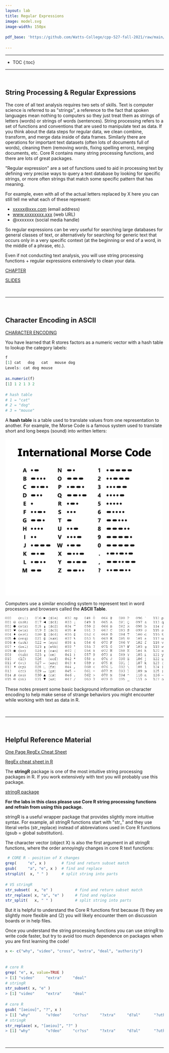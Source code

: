 ```yaml
---
layout: lab
title: Regular Expressions  
image: model.svg
image-width: 150px

pdf_base: 'https://github.com/Watts-College/cpp-527-fall-2021/raw/main/'  

---
```


<div class = "uk-container uk-container-small">

-----------------------

* TOC
{:toc}

-----------------------

<br>
  
## String Processing & Regular Expressions

The core of all text analysis requires two sets of skills. Text is computer science is referred to as "strings", a reference to the fact that spoken languages mean nothing to computers so they just treat them as strings of letters (words) or strings of words (sentences). String processing refers to a set of functions and conventions that are used to manipulate text as data. If you think about the data steps for regular data, we clean combine, transform, and merge data inside of data frames. Similarly there are operations for important text datasets (often lots of documents full of words), cleaning them (removing words, fixing spelling errors), merging documents, etc. Core R contains many string processing functions, and there are lots of great packages. 

"Regular expression" are a set of functions used to aid in processing text by defining very precise ways to query a text database by looking for specific strings, or more often strings that match some specific pattern that has meaning. 
  
For example, even with all of the actual letters replaced by X here you can still tell me what each of these represent: 

* xxxxx@xxx.com   (email address) 
* www.xxxxxxxx.xxx   (web URL)
* @xxxxxxx  (social media handle) 

So regular expressions can be very useful for searching large databases for general classes of text, or alternatively for searching for generic text that occurs only in a very specific context (at the beginning or end of a word, in the middle of a phrase, etc.). 

Even if not conducting text analysis, you will use string processing functions + regular expressions extensively to clean your data. 

<a class="uk-button uk-button-default" href="../string-processing.html">CHAPTER</a>

<a class="uk-button uk-button-default" href="../string-processing-slides.pdf">SLIDES</a>

<br>
<hr>
<br>

## Character Encoding in ASCII  

<a class="uk-button uk-button-default" href="../ascii/">CHARACTER ENCODING</a>
  
You have learned that R stores factors as a numeric vector with a hash table to lookup the category labels: 
  
```r
f
[1] cat   dog   cat   mouse dog  
Levels: cat dog mouse

as.numeric(f)
[1] 1 2 1 3 2

# hash table 
# 1 = "cat"
# 2 = "dog"
# 3 = "mouse"
```  
  
A **hash table** is a table used to translate values from one representation to another. For example, the Morse Code is a famous system used to translate short and long beeps (sound) into written letters: 
  
![](images/morse-code.png)
  
Computers use a similar encoding system to represent text in word processors and browsers called the **ASCII Table**.

![](images/simple-ascii.gif)  
  
These notes present some basic background information on character encoding to help make sense of strange behaviors you might encounter while working with text as data in R.  
  
<br>
<hr>
<br>
  
## Helpful Reference Material

[One Page RegEx Cheat Sheet](https://github.com/DS4PS/cpp-527-spr-2020/raw/master/lectures/regular-expressions%20one-page-cheat-sheet.pdf) 

[RegEx cheat sheet in R](https://github.com/DS4PS/cpp-527-spr-2020/raw/master/lectures/RegExCheatsheetInR.pdf)


The **stringR** package is one of the most intuitive string processing packages in R. If you work extensively with text you will probably use this package. 

[stringR package](https://cran.r-project.org/web/packages/stringr/vignettes/stringr.html)
  
**For the labs in this class please use Core R string processing functions and refrain from using this package.** 
  
stringR is a useful wrapper package that provides slightly more intuitive syntax. For example, all stringR functions start with "str_" and they use literal verbs (str_replace) instead of abbreviations used in Core R functions (gsub = global substitution). 
  
The character vector (object X) is also the first argument in all stringR functions, where the order annoyingly changes in core R text functions:
  
```r
 # CORE R - position of X changes
grep(     "e", x )       # find and return subset match
gsub(     "a", "e", x )  # find and replace
strsplit(  x, " " )      # split string into parts

# VS stringR
str_subset(  x, "e" )          # find and return subset match
str_replace( x, "a", "e" )     # find and replace
str_split(   x, " " )          # split string into parts
``` 
  
But it is helpful to understand the Core R functions first because (1) they are slightly more flexible and (2) you will likely encounter them on discussion boards or in help files.  
  
Once you understand the string processing functions you can use stringR to write code faster, but try to avoid too much dependence on packages when you are first learning the code! 
  
  
```r
x <- c("why", "video", "cross", "extra", "deal", "authority")


# core R
grep( "e", x, value=TRUE )
> [1] "video"     "extra"     "deal"
# stringR
str_subset( x, "e" )
> [1] "video"     "extra"     "deal"

# core R
gsub( "[aeiou]", "?", x )
> [1] "why"       "v?deo"     "cr?ss"     "?xtra"     "d?al"      "?uthority"
# stringR
str_replace( x, "[aeiou]", "?" )
> [1] "why"       "v?deo"     "cr?ss"     "?xtra"     "d?al"      "?uthority"
```
  

  
<br>
<hr>
<br>
<br>

</div>
